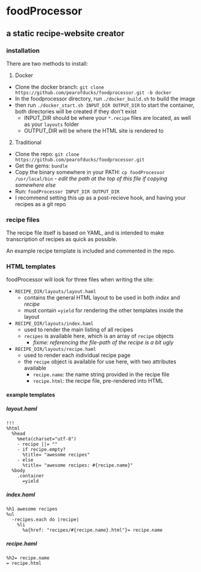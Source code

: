 # foodProcessor

## a static recipe-website creator

### installation

There are two methods to install:

1. Docker
  - Clone the docker branch: `git clone https://github.com/pearofducks/foodprocessor.git -b docker`
  - In the foodprocessor directory, run `./docker_build.sh` to build the image
  - then run `./docker_start.sh INPUT_DIR OUTPUT_DIR` to start the container, both directories will be created if they don't exist
    - INPUT_DIR should be where your `*.recipe` files are located, as well as your `layouts` folder
    - OUTPUT_DIR will be where the HTML site is rendered to
2. Traditional
  - Clone the repo: `git clone https://github.com/pearofducks/foodprocessor.git`
  - Get the gems: `bundle`
  - Copy the binary somewhere in your PATH: `cp foodProcessor /usr/local/bin` - *edit the path at the top of this file if copying somewhere else*
  - Run: `foodProcessor INPUT_DIR OUTPUT_DIR`
  - I recommend setting this up as a post-recieve hook, and having your recipes as a git repo

### recipe files

The recipe file itself is based on YAML, and is intended to make transcription of recipes as quick as possible.

An example recipe template is included and commented in the repo.

### HTML templates

foodProcessor will look for three files when writing the site:

- `RECIPE_DIR/layouts/layout.haml`
  - contains the general HTML layout to be used in both *index* and *recipe*
  - must contain `=yield` for rendering the other templates inside the layout
- `RECIPE_DIR/layouts/index.haml`
  - used to render the main listing of all recipes
  - `recipes` is available here, which is an array of `recipe` objects
    - *fixme: referencing the file-path of the recipe is a bit ugly*
- `RECIPE_DIR/layouts/recipe.haml`
  - used to render each individual recipe page
  - the `recipe` object is available for use here, with two attributes available
    - `recipe.name`: the name string provided in the recipe file
    - `recipe.html`: the recipe file, pre-rendered into HTML

#### example templates

##### layout.haml

```
!!!
%html
  %head
    %meta(charset="utf-8")
    - recipe ||= ""
    - if recipe.empty?
      %title= "awesome recipes"
    - else
      %title= "awesome recipes: #{recipe.name}"
  %body
    .container
      =yield
```

##### index.haml

```
%h1 awesome recipes
%ul
  -recipes.each do |recipe|
    %li
      %a{href: "recipes/#{recipe.name}.html"}= recipe.name
```

##### recipe.haml

```
%h2= recipe.name
= recipe.html
```
